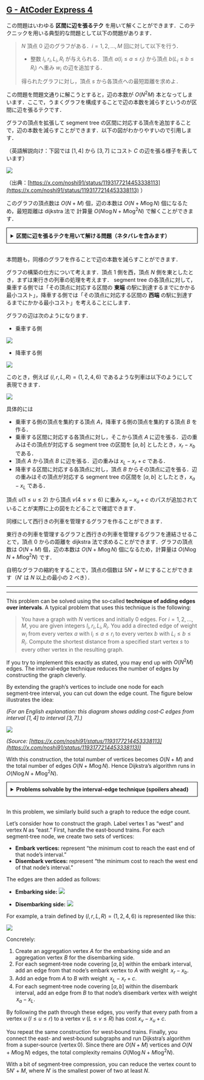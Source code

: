 ## [G - AtCoder Express 4](https://atcoder.jp/contests/abc414/tasks/abc414_g)


この問題はいわゆる **区間に辺を張るテク** を用いて解くことができます．このテクニックを用いる典型的な問題として以下の問題があります．

> $N$ 頂点 $0$ 辺のグラフがある．$i = 1, 2, \dots, M$ 回に対して以下を行う．
>
> * 整数 $l_i, r_i, L_i, R_i$ が与えられる．頂点 $a(l_i \le a\le r_i)$ から頂点 $b (L_i\le b \le R_i)$ へ重み $w_i$ の辺を追加する．
>
> 得られたグラフに対し，頂点 $s$ から各頂点への最短距離を求めよ．

この問題を問題文通りに解こうとすると，辺の本数が $O(N^2M)$ 本となってしまいます．ここで，うまくグラフを構成することで辺の本数を減らすというのが区間に辺を張るテクです．

グラフの頂点を拡張して segment tree の区間に対応する頂点を追加することで，辺の本数を減らすことができます．以下の図がわかりやすいので引用します．

（英語解説向け：下図では $[1, 4]$ から $[3, 7]$ にコスト $C$ の辺を張る様子を表しています）

![](https://img.atcoder.jp/abc414/375d89e653b0db2af887a6258897c349.png)

（出典：[https://x.com/noshi91/status/1193177214453338113](https://x.com/noshi91/status/1193177214453338113) ）

このグラフの頂点数は $O(N+M)$ 個，辺の本数は $O(N + M\log N)$ 個になるため，最短距離は dijkstra 法で 計算量 $O(N\log N+M\log^2N)$ で解くことができます．

<details style="border: 1px solid black; padding: 10px;"><summary><b>区間に辺を張るテクを用いて解ける問題（ネタバレを含みます）</b></summary><br>

* [(第二回全国統一プログラミング王決定戦予選 D) Shortest Path on a Line](https://atcoder.jp/contests/nikkei2019-2-qual/tasks/nikkei2019_2_qual_d)
* [(CF406 div.1 D) Legacy](https://codeforces.com/contest/786/problem/B)
* [(JOI  ^2022^ ⁄~2023~ 春季トレーニング C) Passport](https://atcoder.jp/contests/joisp2023/tasks/joisp2023_c)

</details><br>

本問題も，同様のグラフを作ることで辺の本数を減らすことができます．

グラフの構築の仕方について考えます．頂点 $1$ 側を西，頂点 $N$ 側を東としたとき，まずは東行きの列車の処理を考えます． segment tree の各頂点に対して，乗車する側では「その頂点に対応する区間の **東端** の駅に到達するまでにかかる最小コスト」，降車する側では「その頂点に対応する区間の **西端** の駅に到達するまでにかかる最小コスト」を考えることにします．

グラフの辺は次のようになります．

* 乗車する側

![](https://img.atcoder.jp/abc414/3a05a2ec27594e4d3896251a050e7de2.png)

* 降車する側

![](https://img.atcoder.jp/abc414/9d3d6e70efe646017cac2bb26e34d972.png)

このとき，例えば $(l, r, L, R) = (1, 2, 4,6)$ であるような列車は以下のようにして表現できます．

![](https://img.atcoder.jp/abc414/031d24b5ac131a310cb8f7af4f9405d2.png)

具体的には

* 乗車する側の頂点を集約する頂点 $A$，降車する側の頂点を集約する頂点 $B$ を作る．
* 乗車する区間に対応する各頂点に対し，そこから頂点 $A$ に辺を張る．辺の重みはその頂点が対応する segment tree の区間を $[a,b]$ としたとき，$x_r−x_b$ である．
* 頂点 $A$ から頂点 $B$ に辺を張る．辺の重みは $x_L−x_r+c$ である．
* 降車する区間に対応する各頂点に対し，頂点 $B$ からその頂点に辺を張る．辺の重みはその頂点が対応する segment tree の区間を $[a,b]$ としたとき，$x_a− x_L$ である．

頂点 $u(1 \le u \le 2)$ から頂点 $v (4 \le v \le 6)$ に重み $x_v-x_u+c$ のパスが追加されていることが実際に上の図をたどることで確認できます．

同様にして西行きの列車を管理するグラフを作ることができます．

東行きの列車を管理するグラフと西行きの列車を管理するグラフを連結させることで，頂点 $0$ からの距離を dijkstra 法で求めることができます．グラフの頂点数は $O(N+M)$ 個，辺の本数は $O(N + M\log N)$ 個になるため，計算量は $O(N\log N + M \log^2 N)$ です．

自明なグラフの縮約をすることで，頂点の個数は $5N' + M$ にすることができます（$N'$ は $N$ 以上の最小の $2$ べき）．

---
---

This problem can be solved using the so‑called **technique of adding edges over intervals**. A typical problem that uses this technique is the following:

> You have a graph with $N$ vertices and initially 0 edges. For $i = 1, 2, \dots, M$, you are given integers $l_i, r_i, L_i, R_i$. You add a directed edge of weight $w_i$ from every vertex $a$ with $l_i \le a \le r_i$ to every vertex $b$ with $L_i \le b \le R_i$.
> Compute the shortest distance from a specified start vertex $s$ to every other vertex in the resulting graph.

If you try to implement this exactly as stated, you may end up with $O(N^2 M)$ edges. The interval‑edge technique reduces the number of edges by constructing the graph cleverly.

By extending the graph’s vertices to include one node for each segment‑tree interval, you can cut down the edge count. The figure below illustrates the idea:

*(For an English explanation: this diagram shows adding cost‑$C$ edges from interval $[1,4]$ to interval $[3,7]$.)*

![](https://img.atcoder.jp/abc414/375d89e653b0db2af887a6258897c349.png)

*(Source: [https://x.com/noshi91/status/1193177214453338113](https://x.com/noshi91/status/1193177214453338113))*

With this construction, the total number of vertices becomes $O(N + M)$ and the total number of edges $O(N + M\log N)$. Hence Dijkstra’s algorithm runs in $O\bigl(N\log N + M\log^2 N\bigr)$.

<details style="border: 1px solid black; padding: 10px;"><summary><b>Problems solvable by the interval‑edge technique (spoilers ahead)</b></summary><br>

* [(Nikkei 2nd Programming Contest D) Shortest Path on a Line](https://atcoder.jp/contests/nikkei2019-2-qual/tasks/nikkei2019_2_qual_d)
* [(CF406 div.1 D) Legacy](https://codeforces.com/contest/786/problem/B)
* [(JOI 2022/2023 Spring Training C) Passport](https://atcoder.jp/contests/joisp2023/tasks/joisp2023_c)

</details><br>

In this problem, we similarly build such a graph to reduce the edge count.

Let’s consider how to construct the graph. Label vertex 1 as “west” and vertex $N$ as “east.” First, handle the east‑bound trains. For each segment‑tree node, we create two sets of vertices:

* **Embark vertices:** represent “the minimum cost to reach the east end of that node’s interval.”
* **Disembark vertices:** represent “the minimum cost to reach the west end of that node’s interval.”

The edges are then added as follows:

* **Embarking side:**
  ![](https://img.atcoder.jp/abc414/3a05a2ec27594e4d3896251a050e7de2.png)

* **Disembarking side:**
  ![](https://img.atcoder.jp/abc414/9d3d6e70efe646017cac2bb26e34d972.png)

For example, a train defined by $(l, r, L, R) = (1,2,4,6)$ is represented like this:

![](https://img.atcoder.jp/abc414/031d24b5ac131a310cb8f7af4f9405d2.png)

Concretely:

1. Create an aggregation vertex $A$ for the embarking side and an aggregation vertex $B$ for the disembarking side.
2. For each segment‑tree node covering $[a,b]$ within the embark interval, add an edge from that node’s embark vertex to $A$ with weight $\,x_r - x_b$.
3. Add an edge from $A$ to $B$ with weight $\,x_L - x_r + c$.
4. For each segment‑tree node covering $[a,b]$ within the disembark interval, add an edge from $B$ to that node’s disembark vertex with weight $\,x_a - x_L$.

By following the path through these edges, you verify that every path from a vertex $u$ ($l \le u \le r$) to a vertex $v$ ($L \le v \le R$) has cost $x_v - x_u + c$.

You repeat the same construction for west‑bound trains. Finally, you connect the east‑ and west‑bound subgraphs and run Dijkstra’s algorithm from a super‑source (vertex 0). Since there are $O(N+M)$ vertices and $O(N + M\log N)$ edges, the total complexity remains $O(N\log N + M\log^2 N)$.

With a bit of segment‑tree compression, you can reduce the vertex count to $5N' + M$, where $N'$ is the smallest power of two at least $N$.
